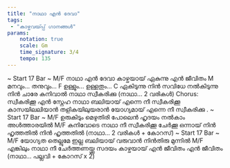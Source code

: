 ```yaml
---
title: "നാഥാ എൻ ദേവാ"
tags:
 - "കാഴ്ചവയ്‍പ്പ് ഗാനങ്ങൾ"
params:
    notation: true
    scale: Gm
    time_signature: 3/4
    tempo: 135
---
```

~ Start 17 Bar ~
M/F
നാഥാ എൻ ദേവാ
കാഴ്ചയായ് ഏകുന്നു എൻ ജീവിതം
M
മനവും... തനുവും...
F
ഉള്ളും... ഉള്ളതും...
C
ഏകിടുന്നു നിൻ സവിധേ
നൽകിടുന്നു നിൻ ചാരേ
കനിവാൽ നാഥാ സ്വീകരിക്കു
(നാഥാ... 2 വരികൾ)
Chorus:
സ്വീകരിക്കൂ എൻ സ്നേഹ നാഥാ
ബലിയായ് എന്നെ നീ സ്വീകരിക്കൂ
കാസയിലലിയാൻ തളികയിലുയരാൻ
യോഗ്യമായ് എന്നെ നീ സ്വീകരിക്കു
.
~ Start 17 Bar ~
M/F
ഉരുകിടും മെഴുതിരി പോലെൻ
ഹൃദയം നൽകാം അൾത്താരയിൽ
M/F
കനിവോടെ നാഥാ നീ സ്വീകരിക്കൂ
ചേർക്കൂ ഒന്നായ് നിൻ ഹൃത്തതിൽ
നിൻ ഹൃത്തതിൽ
(നാഥാ... 2 വരികൾ + കോറസ്)
~ Start 17 Bar ~
M/F
യോഗ്യത തെല്ലുമേ ഇല്ല
ബലിയായ് വരുവാൻ നിൻതിരു മുന്നിൽ
M/F
എങ്കിലും നാഥാ നീ ചേർത്തണയ്ക്കൂ
സദയം കാഴ്ചയായ് എൻ ജീവിതം
എൻ ജീവിതം
(നാഥാ...  പല്ലവി + കോറസ് x 2)
